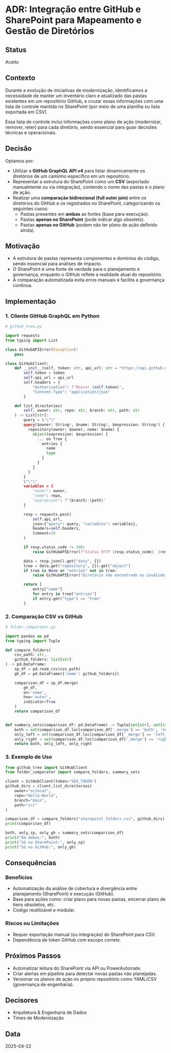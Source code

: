 # ADR: Integração entre GitHub e SharePoint para Mapeamento e Gestão de Diretórios

## Status

Aceito

## Contexto

Durante a evolução de iniciativas de modernização, identificamos a necessidade de manter um inventário claro e atualizado das pastas existentes em um repositório GitHub, e cruzar essas informações com uma lista de controle mantida no SharePoint (por meio de uma planilha ou lista exportada em CSV).

Essa lista de controle inclui informações como plano de ação (modernizar, remover, reter) para cada diretório, sendo essencial para guiar decisões técnicas e operacionais.

## Decisão

Optamos por:

- Utilizar a **GitHub GraphQL API v4** para listar dinamicamente os diretórios de um caminho específico em um repositório.
- Representar a estrutura do SharePoint como um **CSV** (exportado manualmente ou via integração), contendo o nome das pastas e o plano de ação.
- Realizar uma **comparação bidirecional (full outer join)** entre os diretórios do GitHub e os registrados no SharePoint, categorizando os seguintes casos:
  - Pastas presentes em **ambas** as fontes (base para execução).
  - Pastas **apenas no SharePoint** (pode indicar algo obsoleto).
  - Pastas **apenas no GitHub** (podem não ter plano de ação definido ainda).

## Motivação

- A estrutura de pastas representa componentes e domínios do código, sendo essencial para análises de impacto.
- O SharePoint é uma fonte de verdade para o planejamento e governança, enquanto o GitHub reflete a realidade atual do repositório.
- A comparação automatizada evita erros manuais e facilita a governança contínua.

## Implementação

### 1. **Cliente GitHub GraphQL em Python**

```python
# github_tree.py

import requests
from typing import List

class GitHubAPIError(Exception):
    pass

class GitHubClient:
    def __init__(self, token: str, api_url: str = "https://api.github.com/graphql"):
        self.token = token
        self.api_url = api_url
        self.headers = {
            "Authorization": f"Bearer {self.token}",
            "Content-Type": "application/json"
        }

    def list_directories(
        self, owner: str, repo: str, branch: str, path: str
    ) -> List[str]:
        query = \"\"\"
        query($owner: String!, $name: String!, $expression: String!) {
          repository(owner: $owner, name: $name) {
            object(expression: $expression) {
              ... on Tree {
                entries {
                  name
                  type
                }
              }
            }
          }
        }
        \"\"\"
        variables = {
            "owner": owner,
            "name": repo,
            "expression": f"{branch}:{path}"
        }

        resp = requests.post(
            self.api_url,
            json={"query": query, "variables": variables},
            headers=self.headers,
            timeout=10
        )

        if resp.status_code != 200:
            raise GitHubAPIError(f"Status HTTP {resp.status_code}: {resp.text}")

        data = resp.json().get("data", {})
        tree = data.get("repository", {}).get("object")
        if tree is None or "entries" not in tree:
            raise GitHubAPIError("Diretório não encontrado ou inválido.")

        return [
            entry["name"]
            for entry in tree["entries"]
            if entry.get("type") == "tree"
        ]

```

### 2. Comparação CSV vs GitHub

```python
# folder_comparator.py

import pandas as pd
from typing import Tuple

def compare_folders(
    csv_path: str,
    github_folders: list[str]
) -> pd.DataFrame:
    sp_df = pd.read_csv(csv_path)
    gh_df = pd.DataFrame({'name': github_folders})

    comparison_df = sp_df.merge(
        gh_df,
        on='name',
        how='outer',
        indicator=True
    )
    return comparison_df


def summary_sets(comparison_df: pd.DataFrame) -> Tuple[set[str], set[str], set[str]]:
    both = set(comparison_df.loc[comparison_df['_merge'] == 'both', 'name'])
    only_left = set(comparison_df.loc[comparison_df['_merge'] == 'left_only', 'name'])
    only_right = set(comparison_df.loc[comparison_df['_merge'] == 'right_only', 'name'])
    return both, only_left, only_right

```

### 3. Exemplo de Uso

```python
from github_tree import GitHubClient
from folder_comparator import compare_folders, summary_sets

client = GitHubClient(token="SEU_TOKEN")
github_dirs = client.list_directories(
    owner="octocat",
    repo="Hello-World",
    branch="main",
    path="src"
)

comparison_df = compare_folders("sharepoint_folders.csv", github_dirs)
print(comparison_df)

both, only_sp, only_gh = summary_sets(comparison_df)
print("Em ambas:", both)
print("Só no SharePoint:", only_sp)
print("Só no GitHub:", only_gh)
```

## Consequências

### Benefícios

- Automatização da análise de cobertura e divergência entre planejamento (SharePoint) e execução (GitHub).
- Base para ações como: criar plano para novas pastas, encerrar plano de itens obsoletos, etc.
- Código reutilizável e modular.

### Riscos ou Limitações

- Requer exportação manual (ou integração) do SharePoint para CSV.
- Dependência de token GitHub com escopo correto.

## Próximos Passos

- Automatizar leitura do SharePoint via API ou PowerAutomate.
- Criar alertas em pipeline para detectar novas pastas não planejadas.
- Versionar os planos de ação no próprio repositório como YAML/CSV (governança de engenharia).

## Decisores

- Arquitetura & Engenharia de Dados
- Times de Modernização

## Data

2025-04-22
